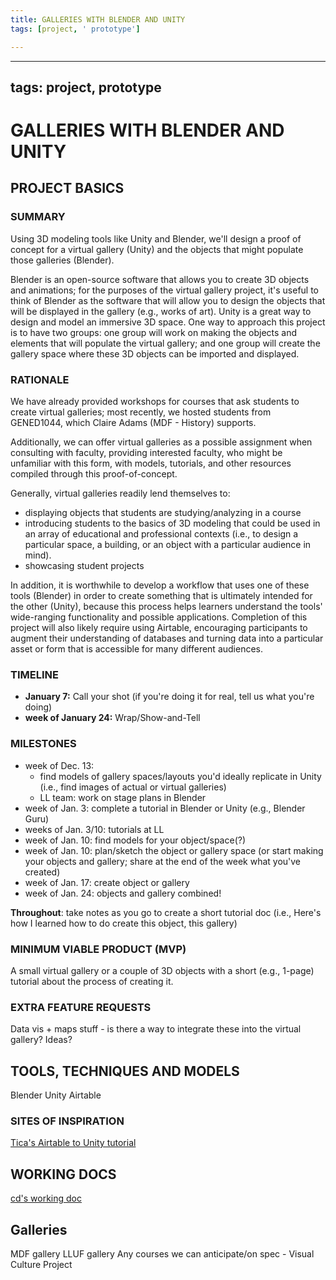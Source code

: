 ```yaml
---
title: GALLERIES WITH BLENDER AND UNITY
tags: [project, ' prototype']

---
```


---
tags: project, prototype
---

# GALLERIES WITH BLENDER AND UNITY

## PROJECT BASICS

### SUMMARY
Using 3D modeling tools like Unity and Blender, we'll design a proof of concept for a virtual gallery (Unity) and the objects that might populate those galleries (Blender). 

Blender is an open-source software that allows you to create 3D objects and animations; for the purposes of the virtual gallery project, it's useful to think of Blender as the software that will allow you to design the objects that will be displayed in the gallery (e.g., works of art). Unity is a great way to design and model an immersive 3D space. One way to approach this project is to have two groups: one group will work on making the objects and elements that will populate the virtual gallery; and one group will create the gallery space where these 3D objects can be imported and displayed.


### RATIONALE 
We have already provided workshops for courses that ask students to create virtual galleries; most recently, we hosted students from GENED1044, which Claire Adams (MDF - History) supports. 

Additionally, we can offer virtual galleries as a possible assignment when consulting with faculty, providing interested faculty, who might be unfamiliar with this form, with models, tutorials, and other resources compiled through this proof-of-concept.

Generally, virtual galleries readily lend themselves to: 
* displaying objects that students are studying/analyzing in a course
* introducing students to the basics of 3D modeling that could be used in an array of educational and professional contexts (i.e., to design a particular space, a building, or an object with a particular audience in mind). 
* showcasing student projects

In addition, it is worthwhile to develop a workflow that uses one of these tools (Blender) in order to create something that is ultimately intended for the other (Unity), because this process helps learners understand the tools' wide-ranging functionality and possible applications. Completion of this project will also likely require using Airtable, encouraging participants to augment their understanding of databases and turning data into a particular asset or form that is accessible for many different audiences.

### TIMELINE
* **January 7:** Call your shot (if you're doing it for real, tell us what you're doing)
* **week of January 24:** Wrap/Show-and-Tell 

### MILESTONES
* week of Dec. 13: 
    * find models of gallery spaces/layouts you'd ideally replicate in Unity (i.e., find images of actual or virtual galleries)
    * LL team: work on stage plans in Blender
* week of Jan. 3: complete a tutorial in Blender or Unity (e.g., Blender Guru)
* weeks of Jan. 3/10: tutorials at LL
* week of Jan. 10: find models for your object/space(?)
* week of Jan. 10: plan/sketch the object or gallery space (or start making your objects and gallery; share at the end of the week what you've created)
* week of Jan. 17: create object or gallery
* week of Jan. 24: objects and gallery combined!
    
**Throughout**: take notes as you go to create a short tutorial doc (i.e., Here's how I learned how to do create this object, this gallery)


### MINIMUM VIABLE PRODUCT (MVP)
A small virtual gallery or a couple of 3D objects with a short (e.g., 1-page) tutorial about the process of creating it.

### EXTRA FEATURE REQUESTS

Data vis + maps stuff - is there a way to integrate these into the virtual gallery? Ideas?

## TOOLS, TECHNIQUES AND MODELS
Blender
Unity
Airtable

### SITES OF INSPIRATION

[Tica's Airtable to Unity tutorial](/YZS3VbWzT-yq4X2a_xYHFQ)

## WORKING DOCS

[cd's working doc](/hk0GAUXbRCW2LpAf0rmnSg)

## Galleries
MDF gallery
LLUF gallery
Any courses we can anticipate/on spec - Visual Culture Project
